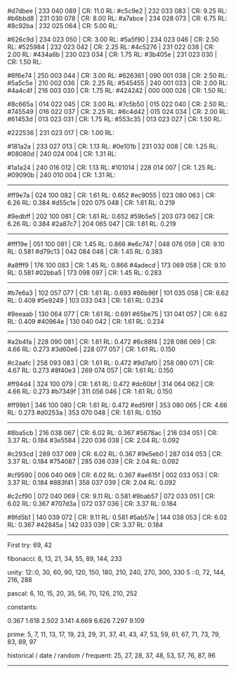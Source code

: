 #d7dbee | 233 040 089 | CR: 11.0 RL:
#c5c9e2 | 232 033 083 | CR: 9.25 RL:
#b6bbd8 | 231 030 078 | CR: 8.00 RL:
#a7abce | 234 028 073 | CR: 6.75 RL:
#8c92ba | 232 025 064 | CR: 5.00 RL:

#626c9d | 234 023 050 | CR: 3.00 RL:
#5a5f90 | 234 023 046 | CR: 2.50 RL:
#525984 | 232 023 042 | CR: 2.25 RL:
#4c5276 | 231 022 038 | CR: 2.00 RL:
#434a6b | 230 023 034 | CR: 1.75 RL:
#3b405e | 231 023 030 | CR: 1.50 RL:

#6f6e74 | 250 003 044 | CR: 3.00 RL:
#626361 | 090 001 038 | CR: 2.50 RL:
#5a5c5e | 210 002 036 | CR: 2.25 RL:
#545455 | 240 001 033 | CR: 2.00 RL:
#4a4c4f | 216 003 030 | CR: 1.75 RL:
#424242 | 000 000 026 | CR: 1.50 RL:

#8c665a | 014 022 045 | CR: 3.00 RL:
#7c5b50 | 015 022 040 | CR: 2.50 RL:
#745549 | 016 022 037 | CR: 2.25 RL:
#6c4d42 | 015 024 034 | CR: 2.00 RL:
#61453d | 013 023 031 | CR: 1.75 RL:
#553c35 | 013 023 027 | CR: 1.50 RL:

#222536 | 231 023 017 | CR: 1.00 RL:

#181a2a | 233 027 013 | CR: 1.13 RL:
#0e101b | 231 032 008 | CR: 1.25 RL:
#08080d | 240 024 004 | CR: 1.31 RL:

#1a1a24 | 240 016 012 | CR: 1.13 RL:
#101014 | 228 014 007 | CR: 1.25 RL:
#09090b | 240 010 004 | CR: 1.31 RL:

---

#ff9e7a | 024 100 082 | CR: 1.61 RL: 0.652
#ec9055 | 023 080 063 | CR: 6.26 RL: 0.384
#d55c1e | 020 075 048 | CR: 1.61 RL: 0.219

#9edbff | 202 100 081 | CR: 1.61 RL: 0.652
#59b5e5 | 203 073 062 | CR: 6.26 RL: 0.384
#2a87c7 | 204 065 047 | CR: 1.61 RL: 0.219

---

#fff19e | 051 100 081 | CR: 1.45 RL: 0.866
#e6c747 | 048 076 059 | CR: 9.10 RL: 0.581
#d79c13 | 042 084 046 | CR: 1.45 RL: 0.383

#a8fff9 | 176 100 083 | CR: 1.45 RL: 0.866
#4adecd | 173 069 058 | CR: 9.10 RL: 0.581
#02bba5 | 173 098 097 | CR: 1.45 RL: 0.283

---

#b7e6a3 | 102 057 077 | CR: 1.61 RL: 0.693
#86b96f | 101 035 058 | CR: 6.62 RL: 0.409
#5e9249 | 103 033 043 | CR: 1.61 RL: 0.234

#9eeaab | 130 064 077 | CR: 1.61 RL: 0.691
#65be75 | 131 041 057 | CR: 6.62 RL: 0.409
#40964e | 130 040 042 | CR: 1.61 RL: 0.234

---

#a2b4fa | 228 090 081 | CR: 1.61 RL: 0.472
#6c88f4 | 228 086 069 | CR: 4.66 RL: 0.273
#3d60e6 | 228 077 057 | CR: 1.61 RL: 0.150

#c2aafc | 258 093 083 | CR: 1.61 RL: 0.472
#9d7af0 | 258 080 071 | CR: 4.67 RL: 0.273
#8f40e3 | 269 074 057 | CR: 1.61 RL: 0.150

#ff94d4 | 324 100 079 | CR: 1.61 RL: 0.472
#dc60bf | 314 064 062 | CR: 4.66 RL: 0.273
#b7349f | 311 056 046 | CR: 1.61 RL: 0.150

#ff99b1 | 346 100 080 | CR: 1.61 RL: 0.472
#ed5f6f | 353 080 065 | CR: 4.66 RL: 0.273
#d0253a | 353 070 048 | CR: 1.61 RL: 0.150

---

#8ba5cb | 216 038 067 | CR: 6.02 RL: 0.367
#5678ac | 216 034 051 | CR: 3.37 RL: 0.184
#3e5584 | 220 036 038 | CR: 2.04 RL: 0.092

#c293cd | 289 037 069 | CR: 6.02 RL: 0.367
#9e5eb0 | 287 034 053 | CR: 3.37 RL: 0.184
#754087 | 285 036 039 | CR: 2.04 RL: 0.092

#cf9590 | 006 040 069 | CR: 6.02 RL: 0.367
#ae615f | 002 033 053 | CR: 3.37 RL: 0.184
#883f41 | 358 037 039 | CR: 2.04 RL: 0.092

#c2cf90 | 072 040 069 | CR: 9.11 RL: 0.581
#9bab57 | 072 033 051 | CR: 6.02 RL: 0.367
#707d3a | 072 037 036 | CR: 3.37 RL: 0.184

#9fd5b1 | 140 039 072 | CR: 9.11 RL: 0.581
#5ab57e | 144 038 053 | CR: 6.02 RL: 0.367
#42845a | 142 033 039 | CR: 3.37 RL: 0.184

---

First try:
69, 42

fibonacci:
8, 13, 21, 34, 55, 89, 144, 233

unity:
12::0, 30, 60, 90, 120, 150, 180, 210, 240, 270, 300, 330
5 ::0, 72, 144, 216, 288

pascal:
6, 10, 15, 20, 35, 56, 70, 126, 210, 252

constants:

0.367
1.618
2.502
3.141
4.669
6.626
7.297
9.109

prime:
5, 7, 11, 13, 17, 19, 23, 29, 31, 37, 41, 43, 47, 53,
59, 61, 67, 71, 73, 79, 83, 89, 97

historical / date / random / frequent:
25, 27, 28, 37, 48, 53, 57, 76, 87, 96

---
